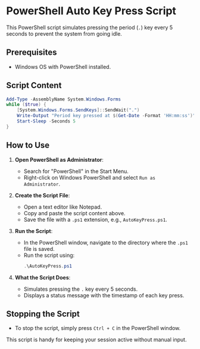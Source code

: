 # PowerShell Auto Key Press Script

This PowerShell script simulates pressing the period (`.`) key every 5 seconds to prevent the system from going idle.

## **Prerequisites**
- Windows OS with PowerShell installed.

## **Script Content**
```powershell
Add-Type -AssemblyName System.Windows.Forms
while ($true) {
    [System.Windows.Forms.SendKeys]::SendWait(".")
    Write-Output "Period key pressed at $(Get-Date -Format 'HH:mm:ss')"
    Start-Sleep -Seconds 5
}
```

## **How to Use**

1. **Open PowerShell as Administrator**:
   - Search for "PowerShell" in the Start Menu.
   - Right-click on Windows PowerShell and select `Run as Administrator`.

2. **Create the Script File**:
   - Open a text editor like Notepad.
   - Copy and paste the script content above.
   - Save the file with a `.ps1` extension, e.g., `AutoKeyPress.ps1`.

3. **Run the Script**:
   - In the PowerShell window, navigate to the directory where the `.ps1` file is saved.
   - Run the script using:
     ```powershell
     .\AutoKeyPress.ps1
     ```

4. **What the Script Does**:
   - Simulates pressing the `.` key every 5 seconds.
   - Displays a status message with the timestamp of each key press.

## **Stopping the Script**
- To stop the script, simply press `Ctrl + C` in the PowerShell window.


This script is handy for keeping your session active without manual input. 

